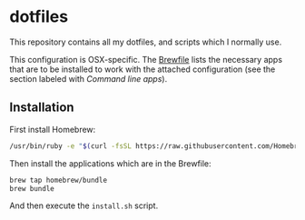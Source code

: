 # dotfiles

This repository contains all my dotfiles, and scripts which I normally use.

This configuration is OSX-specific. The [Brewfile](Brewfile) lists the
necessary apps that are to be installed to work with the attached configuration
(see the section labeled with _Command line apps_).

## Installation

First install Homebrew: 

```bash
/usr/bin/ruby -e "$(curl -fsSL https://raw.githubusercontent.com/Homebrew/install/master/install)"
```

Then install the applications which are in the Brewfile:

```bash
brew tap homebrew/bundle
brew bundle
```

And then execute the `install.sh` script.

